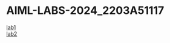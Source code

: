 # AIML-LABS-2024_2203A51117
[lab1](https://github.com/MDineshKarthik/AIML-LABS-2024/blob/main/Lab01_AIML.ipyn)  
[lab2](https://github.com/MDineshKarthik/AIML-LABS-2024/blob/main/Lab02__AIML.ipynb)

